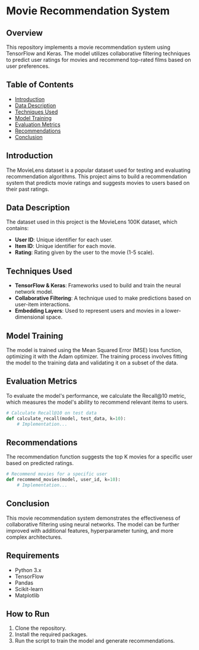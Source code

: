 # Movie Recommendation System

## Overview
This repository implements a movie recommendation system using TensorFlow and Keras. The model utilizes collaborative filtering techniques to predict user ratings for movies and recommend top-rated films based on user preferences.

## Table of Contents
- [Introduction](#introduction)
- [Data Description](#data-description)
- [Techniques Used](#techniques-used)
- [Model Training](#model-training)
- [Evaluation Metrics](#evaluation-metrics)
- [Recommendations](#recommendations)
- [Conclusion](#conclusion)

## Introduction
The MovieLens dataset is a popular dataset used for testing and evaluating recommendation algorithms. This project aims to build a recommendation system that predicts movie ratings and suggests movies to users based on their past ratings.

## Data Description
The dataset used in this project is the MovieLens 100K dataset, which contains:
- **User ID**: Unique identifier for each user.
- **Item ID**: Unique identifier for each movie.
- **Rating**: Rating given by the user to the movie (1-5 scale).

## Techniques Used
- **TensorFlow & Keras**: Frameworks used to build and train the neural network model.
- **Collaborative Filtering**: A technique used to make predictions based on user-item interactions.
- **Embedding Layers**: Used to represent users and movies in a lower-dimensional space.

## Model Training
The model is trained using the Mean Squared Error (MSE) loss function, optimizing it with the Adam optimizer. The training process involves fitting the model to the training data and validating it on a subset of the data.

## Evaluation Metrics
To evaluate the model's performance, we calculate the Recall@10 metric, which measures the model's ability to recommend relevant items to users.

```python
# Calculate Recall@10 on test data
def calculate_recall(model, test_data, k=10):
    # Implementation...
```

## Recommendations
The recommendation function suggests the top K movies for a specific user based on predicted ratings.

```python
# Recommend movies for a specific user
def recommend_movies(model, user_id, k=10):
    # Implementation...
```

## Conclusion
This movie recommendation system demonstrates the effectiveness of collaborative filtering using neural networks. The model can be further improved with additional features, hyperparameter tuning, and more complex architectures.

## Requirements
- Python 3.x
- TensorFlow
- Pandas
- Scikit-learn
- Matplotlib

## How to Run
1. Clone the repository.
2. Install the required packages.
3. Run the script to train the model and generate recommendations.
```
